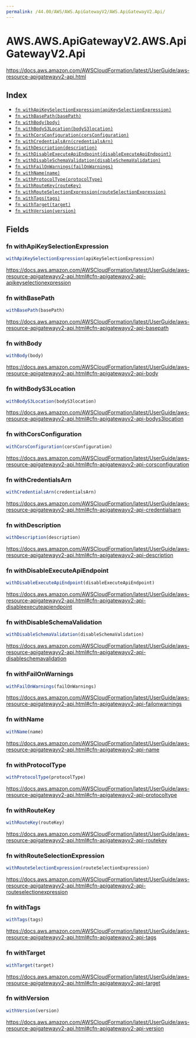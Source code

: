 ```yaml
---
permalink: /44.00/AWS/AWS.ApiGatewayV2/AWS.ApiGatewayV2.Api/
---
```


# AWS.AWS.ApiGatewayV2.AWS.ApiGatewayV2.Api

https://docs.aws.amazon.com/AWSCloudFormation/latest/UserGuide/aws-resource-apigatewayv2-api.html

## Index

* [`fn withApiKeySelectionExpression(apiKeySelectionExpression)`](#fn-withapikeyselectionexpression)
* [`fn withBasePath(basePath)`](#fn-withbasepath)
* [`fn withBody(body)`](#fn-withbody)
* [`fn withBodyS3Location(bodyS3location)`](#fn-withbodys3location)
* [`fn withCorsConfiguration(corsConfiguration)`](#fn-withcorsconfiguration)
* [`fn withCredentialsArn(credentialsArn)`](#fn-withcredentialsarn)
* [`fn withDescription(description)`](#fn-withdescription)
* [`fn withDisableExecuteApiEndpoint(disableExecuteApiEndpoint)`](#fn-withdisableexecuteapiendpoint)
* [`fn withDisableSchemaValidation(disableSchemaValidation)`](#fn-withdisableschemavalidation)
* [`fn withFailOnWarnings(failOnWarnings)`](#fn-withfailonwarnings)
* [`fn withName(name)`](#fn-withname)
* [`fn withProtocolType(protocolType)`](#fn-withprotocoltype)
* [`fn withRouteKey(routeKey)`](#fn-withroutekey)
* [`fn withRouteSelectionExpression(routeSelectionExpression)`](#fn-withrouteselectionexpression)
* [`fn withTags(tags)`](#fn-withtags)
* [`fn withTarget(target)`](#fn-withtarget)
* [`fn withVersion(version)`](#fn-withversion)

## Fields

### fn withApiKeySelectionExpression

```ts
withApiKeySelectionExpression(apiKeySelectionExpression)
```

https://docs.aws.amazon.com/AWSCloudFormation/latest/UserGuide/aws-resource-apigatewayv2-api.html#cfn-apigatewayv2-api-apikeyselectionexpression

### fn withBasePath

```ts
withBasePath(basePath)
```

https://docs.aws.amazon.com/AWSCloudFormation/latest/UserGuide/aws-resource-apigatewayv2-api.html#cfn-apigatewayv2-api-basepath

### fn withBody

```ts
withBody(body)
```

https://docs.aws.amazon.com/AWSCloudFormation/latest/UserGuide/aws-resource-apigatewayv2-api.html#cfn-apigatewayv2-api-body

### fn withBodyS3Location

```ts
withBodyS3Location(bodyS3location)
```

https://docs.aws.amazon.com/AWSCloudFormation/latest/UserGuide/aws-resource-apigatewayv2-api.html#cfn-apigatewayv2-api-bodys3location

### fn withCorsConfiguration

```ts
withCorsConfiguration(corsConfiguration)
```

https://docs.aws.amazon.com/AWSCloudFormation/latest/UserGuide/aws-resource-apigatewayv2-api.html#cfn-apigatewayv2-api-corsconfiguration

### fn withCredentialsArn

```ts
withCredentialsArn(credentialsArn)
```

https://docs.aws.amazon.com/AWSCloudFormation/latest/UserGuide/aws-resource-apigatewayv2-api.html#cfn-apigatewayv2-api-credentialsarn

### fn withDescription

```ts
withDescription(description)
```

https://docs.aws.amazon.com/AWSCloudFormation/latest/UserGuide/aws-resource-apigatewayv2-api.html#cfn-apigatewayv2-api-description

### fn withDisableExecuteApiEndpoint

```ts
withDisableExecuteApiEndpoint(disableExecuteApiEndpoint)
```

https://docs.aws.amazon.com/AWSCloudFormation/latest/UserGuide/aws-resource-apigatewayv2-api.html#cfn-apigatewayv2-api-disableexecuteapiendpoint

### fn withDisableSchemaValidation

```ts
withDisableSchemaValidation(disableSchemaValidation)
```

https://docs.aws.amazon.com/AWSCloudFormation/latest/UserGuide/aws-resource-apigatewayv2-api.html#cfn-apigatewayv2-api-disableschemavalidation

### fn withFailOnWarnings

```ts
withFailOnWarnings(failOnWarnings)
```

https://docs.aws.amazon.com/AWSCloudFormation/latest/UserGuide/aws-resource-apigatewayv2-api.html#cfn-apigatewayv2-api-failonwarnings

### fn withName

```ts
withName(name)
```

https://docs.aws.amazon.com/AWSCloudFormation/latest/UserGuide/aws-resource-apigatewayv2-api.html#cfn-apigatewayv2-api-name

### fn withProtocolType

```ts
withProtocolType(protocolType)
```

https://docs.aws.amazon.com/AWSCloudFormation/latest/UserGuide/aws-resource-apigatewayv2-api.html#cfn-apigatewayv2-api-protocoltype

### fn withRouteKey

```ts
withRouteKey(routeKey)
```

https://docs.aws.amazon.com/AWSCloudFormation/latest/UserGuide/aws-resource-apigatewayv2-api.html#cfn-apigatewayv2-api-routekey

### fn withRouteSelectionExpression

```ts
withRouteSelectionExpression(routeSelectionExpression)
```

https://docs.aws.amazon.com/AWSCloudFormation/latest/UserGuide/aws-resource-apigatewayv2-api.html#cfn-apigatewayv2-api-routeselectionexpression

### fn withTags

```ts
withTags(tags)
```

https://docs.aws.amazon.com/AWSCloudFormation/latest/UserGuide/aws-resource-apigatewayv2-api.html#cfn-apigatewayv2-api-tags

### fn withTarget

```ts
withTarget(target)
```

https://docs.aws.amazon.com/AWSCloudFormation/latest/UserGuide/aws-resource-apigatewayv2-api.html#cfn-apigatewayv2-api-target

### fn withVersion

```ts
withVersion(version)
```

https://docs.aws.amazon.com/AWSCloudFormation/latest/UserGuide/aws-resource-apigatewayv2-api.html#cfn-apigatewayv2-api-version